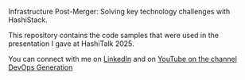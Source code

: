 Infrastructure Post-Merger: Solving key technology challenges with HashiStack.

This repository contains the code samples that were used in the presentation I gave at HashiTalk 2025.

You can connect with me on [LinkedIn](https://www.linkedin.com/in/davidlublink) and on [YouTube on the channel DevOps Generation](https://www.youtube.com/@DevOpsGeneration)
